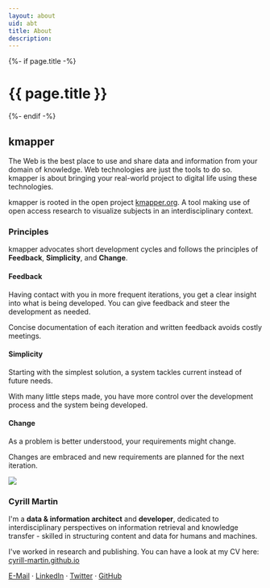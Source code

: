 ```yaml
---
layout: about
uid: abt
title: About
description: 
---
```


<div class="background-k">
	{%- if page.title -%}
		<!-- Show page title -->
    	<h1>{{ page.title }}</h1>
  	{%- endif -%}
	<h2>kmapper</h2>
	<p>
		The Web is the best place to use and share data and information from your domain of knowledge. Web technologies are just the tools to do so. kmapper is about bringing your real-world project to digital life using these technologies. 
	</p>
	<p>
		kmapper is rooted in the open project <a href="https://www.kmapper.com" target="_blank">kmapper.org</a>. A tool making use of open access research to visualize subjects in an interdisciplinary context. 
	</p>
	<h3>Principles</h3> 
	<p>
		kmapper advocates short development cycles and follows the principles of <b>Feedback</b>, <b>Simplicity</b>, and <b>Change</b>. 
	</p>
	<div class="row">
		<div class="col-4 principle">
			<h4>Feedback</h4>
			<p>
				Having contact with you in more frequent iterations, you get a clear insight into what is being developed. You can give feedback and steer the development as needed. 
			</p>
			<p>
				Concise documentation of each iteration and written feedback avoids costly meetings. 
			</p> 
		</div>
		<div class="col-4 principle">
			<h4>Simplicity</h4>
				<p>
					Starting with the simplest solution, a system tackles current instead of future needs.
				</p>
				<p>
					With many little steps made, you have more control over the development process and the system being developed.
				</p>
		</div>
		<div class="col-4 principle">
			<h4>Change</h4>
			<p>
				As a problem is better understood, your requirements might change.
			</p>
			<p>
				Changes are embraced and new requirements are planned for the next iteration.
			</p>
		</div>
	</div>
</div>
<div>
	<!-- <h2>Leute</h2> -->
	<div class="row">
		<div class="col-3">
			<img class="team-member" src="{{ "/assets/images/people/cyrill.png" | relative_url }}">
		</div>
		<div class="col-9">
			<h3>Cyrill Martin</h3> 
			<p>
				I'm a <b>data & information architect</b> and <b>developer</b>, dedicated to interdisciplinary perspectives on information retrieval and knowledge transfer - skilled in structuring content and data for humans and machines.
			</p>
			<p>
				I've worked in research and publishing. You can have a look at my CV here: <a href="https://cyrill-martin.github.io/" target="_blank">cyrill-martin.github.io</a>
			</p>
			<p>
				<a href="mailto:cyrill.martin@hey.com">E-Mail</a> &#183; 
				<a href="https://www.linkedin.com/in/cyrill-martin-b7177a12b/" target="_blank">LinkedIn</a> &#183; 
				<a href="https://twitter.com/cyrill_martin/" target="_blank">Twitter</a> &#183; 
				<a href="https://github.com/cyrill-martin/" target="_blank">GitHub</a>
			</p>
		</div>
	</div>
</div>

<!-- ## Jobs

Looking for Full Stack Web Developer partner with DevOps interest! Leap of Faith! -->
